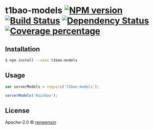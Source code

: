 # t1bao-models [![NPM version][npm-image]][npm-url] [![Build Status][travis-image]][travis-url] [![Dependency Status][daviddm-image]][daviddm-url] [![Coverage percentage][coveralls-image]][coveralls-url]
> 

## Installation

```sh
$ npm install --save t1bao-models
```

## Usage

```js
var serverModels = require('t1bao-models');

serverModels('Rainbow');
```
## License

Apache-2.0 © [renwenxin](www.t1bao.com)


[npm-image]: https://badge.fury.io/js/t1bao-models.svg
[npm-url]: https://npmjs.org/package/t1bao-models
[travis-image]: https://travis-ci.org/t1bao/t1bao-models.svg?branch=master
[travis-url]: https://travis-ci.org/t1bao/t1bao-models
[daviddm-image]: https://david-dm.org/t1bao/t1bao-models.svg?theme=shields.io
[daviddm-url]: https://david-dm.org/t1bao/t1bao-models
[coveralls-image]: https://coveralls.io/repos/t1bao/t1bao-models/badge.svg
[coveralls-url]: https://coveralls.io/r/t1bao/t1bao-models
